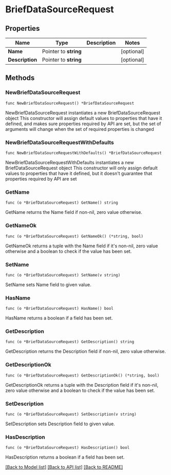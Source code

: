 # BriefDataSourceRequest

## Properties

Name | Type | Description | Notes
------------ | ------------- | ------------- | -------------
**Name** | Pointer to **string** |  | [optional] 
**Description** | Pointer to **string** |  | [optional] 

## Methods

### NewBriefDataSourceRequest

`func NewBriefDataSourceRequest() *BriefDataSourceRequest`

NewBriefDataSourceRequest instantiates a new BriefDataSourceRequest object
This constructor will assign default values to properties that have it defined,
and makes sure properties required by API are set, but the set of arguments
will change when the set of required properties is changed

### NewBriefDataSourceRequestWithDefaults

`func NewBriefDataSourceRequestWithDefaults() *BriefDataSourceRequest`

NewBriefDataSourceRequestWithDefaults instantiates a new BriefDataSourceRequest object
This constructor will only assign default values to properties that have it defined,
but it doesn't guarantee that properties required by API are set

### GetName

`func (o *BriefDataSourceRequest) GetName() string`

GetName returns the Name field if non-nil, zero value otherwise.

### GetNameOk

`func (o *BriefDataSourceRequest) GetNameOk() (*string, bool)`

GetNameOk returns a tuple with the Name field if it's non-nil, zero value otherwise
and a boolean to check if the value has been set.

### SetName

`func (o *BriefDataSourceRequest) SetName(v string)`

SetName sets Name field to given value.

### HasName

`func (o *BriefDataSourceRequest) HasName() bool`

HasName returns a boolean if a field has been set.

### GetDescription

`func (o *BriefDataSourceRequest) GetDescription() string`

GetDescription returns the Description field if non-nil, zero value otherwise.

### GetDescriptionOk

`func (o *BriefDataSourceRequest) GetDescriptionOk() (*string, bool)`

GetDescriptionOk returns a tuple with the Description field if it's non-nil, zero value otherwise
and a boolean to check if the value has been set.

### SetDescription

`func (o *BriefDataSourceRequest) SetDescription(v string)`

SetDescription sets Description field to given value.

### HasDescription

`func (o *BriefDataSourceRequest) HasDescription() bool`

HasDescription returns a boolean if a field has been set.


[[Back to Model list]](../README.md#documentation-for-models) [[Back to API list]](../README.md#documentation-for-api-endpoints) [[Back to README]](../README.md)


